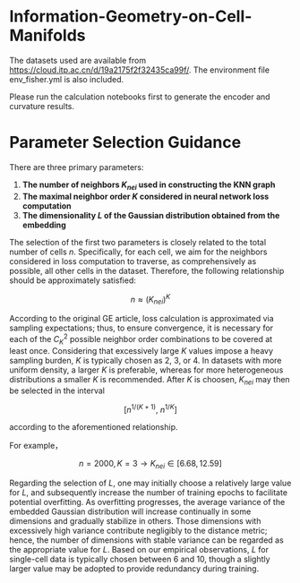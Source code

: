 # Information-Geometry-on-Cell-Manifolds

The datasets used are available from https://cloud.itp.ac.cn/d/19a2175f2f32435ca99f/. The environment file env_fisher.yml is also included.

Please run the calculation notebooks first to generate the encoder and curvature results.

# Parameter Selection Guidance

There are three primary parameters:

1. **The number of neighbors $K_{nei}$ used in constructing the KNN graph**
2. **The maximal neighbor order $K$ considered in neural network loss computation**
3. **The dimensionality $L$ of the Gaussian distribution obtained from the embedding**

The selection of the first two parameters is closely related to the total number of cells $n$. Specifically, for each cell, we aim for the neighbors considered in loss computation to traverse, as comprehensively as possible, all other cells in the dataset. Therefore, the following relationship should be approximately satisfied:

$$
n \approx (K_{nei})^K
$$

According to the original GE article, loss calculation is approximated via sampling expectations; thus, to ensure convergence, it is necessary for each of the $C_K^2$ possible neighbor order combinations to be covered at least once. Considering that excessively large $K$ values impose a heavy sampling burden, $K$ is typically chosen as 2, 3, or 4. In datasets with more uniform density, a larger $K$ is preferable, whereas for more heterogeneous distributions a smaller $K$ is recommended. After $K$ is choosen, $K_{nei}$ may then be selected in the interval

$$
[n^{1/(K+1)},\ n^{1/K}]
$$

according to the aforementioned relationship.

For example，

$$n = 2000,K = 3 \to K_{nei} \in [6.68,12.59]$$

Regarding the selection of $L$, one may initially choose a relatively large value for $L$, and subsequently increase the number of training epochs to facilitate potential overfitting. As overfitting progresses, the average variance of the embedded Gaussian distribution will increase continually in some dimensions and gradually stabilize in others. Those dimensions with excessively high variance contribute negligibly to the distance metric; hence, the number of dimensions with stable variance can be regarded as the appropriate value for $L$. Based on our empirical observations, $L$ for single-cell data is typically chosen between 6 and 10, though a slightly larger value may be adopted to provide redundancy during training.



